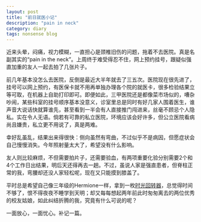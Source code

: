 ```yaml
---
layout: post
title: "前日就医小记"
description: "pain in neck"
category: diary
tags: nonsense blog
---
```


近来头晕，闷痛，视力模糊，一直担心是颈椎旧伤的问题，拖着不去医院。真是名副其实的“pain in the neck”。上周终于难受得忍不住，网上预约挂号，跟疑似强直加重的友人一起去拍了几张片子。

前几年基本没怎么去医院，反倒是最近大半年就去了三五次。医院现在很先进了，挂号可以网上预约，有医保卡就不用再单独办理各个院的就医卡，很多检验结果立等可取，在机器上自助打印即可。即便如此，三甲医院还是都像菜市场似的，嘈杂吵闹，某些科室的挂号顺序基本没意义，诊室里总是同时有好几家人围着医生，谁声音大说话快就算谁先，甚至看到一半会有人直接推门闯进来，丝毫不顾忌个人隐私。实在令人无语。倘若有可靠的私立医院，环境应该会好许多，但公立医院看病尚且嫌贵，私立更不用说了，真是两难。

幸好乱虽乱，结果出来得很快：侧向虽然有弯曲，不过似乎不是病因，但愿症状会自己慢慢消失。今年照射量太大了，希望没有什么影响。

友人则比较麻烦，不但需要拍片子，还需要验血，有两项重要化验分别需要2个和4个工作日出结果，明后天还得再去一趟。不过，虽说人家是强直患者，但脊柱正常的我，弯腰却还没人家轻松呢，现在又只能摸到膝盖了。

平时总是希望自己像三年级的Hermione一样，拿到一枚[时光回转器](http://harrypotter.wikia.com/wiki/Time-Turner)，总觉得时间不够了，恨不得夜夜不睡学到天明；却又每每想起两年前此时匆匆离去的两位优秀的校友姑娘，如此纠结折腾的我，究竟有什么可说的呢？

一面放心，一面忧心。补记一篇。
